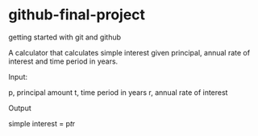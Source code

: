 # github-final-project
getting started with git and github

A calculator that calculates simple interest given principal, annual rate of interest and time period in years.

Input:

   p, principal amount
   t, time period in years
   r, annual rate of interest
   
Output

   simple interest = p*t*r
